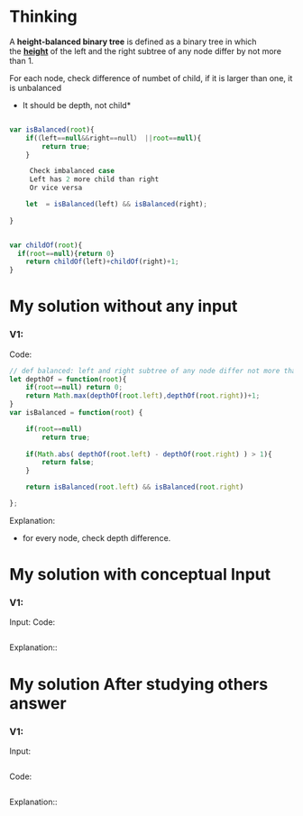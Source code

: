 # Thinking

A **height-balanced binary tree** is defined as a binary tree in which the [**height**](https://www.geeksforgeeks.org/program-to-calculate-height-and-depth-of-a-node-in-a-binary-tree/) of the left and the right subtree of any node differ by not more than 1.

For each node, check difference of numbet of child, if it is larger than one, it is unbalanced

* It should be depth, not child*

~~~js

var isBalanced(root){
    if(（left==null&&right==null） ||root==null){
        return true;
    } 

     Check imbalanced case 
     Left has 2 more child than right
     Or vice versa

    let  = isBalanced(left) && isBalanced(right);
    
}


var childOf(root){
  if(root==null){return 0}    
    return childOf(left)+childOf(right)+1;
}

~~~


# My solution without any input

### V1:
Code:
```js
// def balanced: left and right subtree of any node differ not more than 1.
let depthOf = function(root){
    if(root==null) return 0;
    return Math.max(depthOf(root.left),depthOf(root.right))+1;
}
var isBalanced = function(root) {

    if(root==null)
        return true;
        
    if(Math.abs( depthOf(root.left) - depthOf(root.right) ) > 1){
        return false;
    }

    return isBalanced(root.left) && isBalanced(root.right)

};
```
Explanation:
- for every node, check depth difference. 

# My solution with conceptual Input

### V1: 
Input:
Code:
```js

```
Explanation::

# My solution After studying others answer

### V1: 
Input:
```js

```
Code:
```js

```
Explanation::